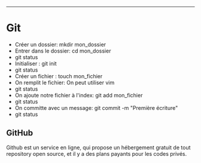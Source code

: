*********************

Git
==
* Créer un dossier: mkdir mon_dossier
* Entrer dans le dossier: cd mon_dossier 
* git status
* Initialiser :  git init
* git status
* Créer un fichier : touch mon_fichier
* On remplit le fichier: On peut utiliser vim
* git status
* On ajoute notre fichier à l'index: git add mon_fichier 
* git status
* On committe avec un message: git commit -m "Première écriture" 
* git status


GitHub
-
Github est un service en ligne, qui propose un hébergement gratuit de tout repository open source, et il y a des plans payants pour les codes privés.
